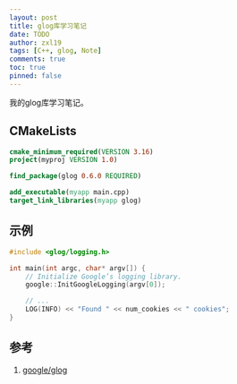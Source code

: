 ```yaml
---
layout: post
title: glog库学习笔记
date: TODO
author: zxl19
tags: [C++, glog, Note]
comments: true
toc: true
pinned: false
---
```


我的glog库学习笔记。

<!-- more -->

## CMakeLists

```cmake
cmake_minimum_required(VERSION 3.16)
project(myproj VERSION 1.0)

find_package(glog 0.6.0 REQUIRED)

add_executable(myapp main.cpp)
target_link_libraries(myapp glog)
```

## 示例

```cpp
#include <glog/logging.h>

int main(int argc, char* argv[]) {
    // Initialize Google’s logging library.
    google::InitGoogleLogging(argv[0]);

    // ...
    LOG(INFO) << "Found " << num_cookies << " cookies";
}
```

## 参考

1. [google/glog](https://github.com/google/glog)
